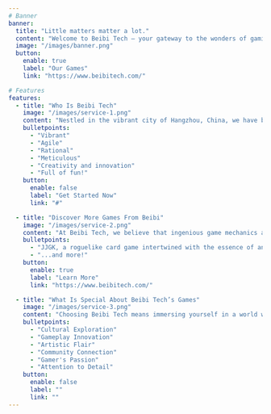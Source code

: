 ```yaml
---
# Banner
banner:
  title: "Little matters matter a lot."
  content: "Welcome to Beibi Tech – your gateway to the wonders of gaming. "
  image: "/images/banner.png"
  button:
    enable: true
    label: "Our Games"
    link: "https://www.beibitech.com/"

# Features
features:    
  - title: "Who Is Beibi Tech"
    image: "/images/service-1.png"
    content: "Nestled in the vibrant city of Hangzhou, China, we have been committed since August 2023 to infusing profound fun into the soul of every game we create. At Beibi Tech, we are more than just game developers; we are the architects of joy."
    bulletpoints:
      - "Vibrant"
      - "Agile"
      - "Rational"
      - "Meticulous"
      - "Creativity and innovation"
      - "Full of fun!"
    button:
      enable: false
      label: "Get Started Now"
      link: "#"

  - title: "Discover More Games From Beibi"
    image: "/images/service-2.png"
    content: "At Beibi Tech, we believe that ingenious game mechanics and heart-touching details are the wellspring of indie gaming delight. Here are our games:"
    bulletpoints:
      - "JJGK, a roguelike card game intertwined with the essence of ancient China, focusing on strategy and management in combat."
      - "...and more!"
    button:
      enable: true
      label: "Learn More"
      link: "https://www.beibitech.com/"

  - title: "What Is Special About Beibi Tech’s Games"
    image: "/images/service-3.png"
    content: "Choosing Beibi Tech means immersing yourself in a world where every detail is a piece of our passion for gaming, each designed to create an experience you'll treasure."
    bulletpoints:
      - "Cultural Exploration"
      - "Gameplay Innovation"
      - "Artistic Flair"
      - "Community Connection"
      - "Gamer's Passion"
      - "Attention to Detail"
    button:
      enable: false
      label: ""
      link: ""
---
```


